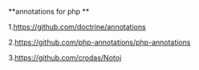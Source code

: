 **annotations for php **

1.https://github.com/doctrine/annotations

2.https://github.com/php-annotations/php-annotations

3.https://github.com/crodas/Notoj

